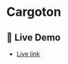 # Cargoton

## 🚀 Live Demo <a name="live-demo"></a>

- [Live link](https://dhev-wisdom.github.io/Cargoton/cargo.html)
